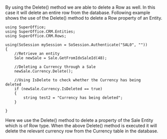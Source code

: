 <properties date="2016-05-11"
SortOrder="25"
/>

 

By using the Delete() method we are able to delete a Row as well. In this case it will delete an entire row from the database. Following example shows the use of the Delete() method to delete a Row property of an Entity.

```
using SuperOffice;
using SuperOffice.CRM.Entities;
using SuperOffice.CRM.Rows;
 
using(SoSession mySession = SoSession.Authenticate("SAL0", ""))
{
    //Retrieve an entity
    Sale newSale = Sale.GetFromIdxSaleId(48);
 
    //Deleting a Currency through a Sale
    newSale.Currency.Delete();
 
    //Using IsDelete to check whether the Currency has being    
deleted
    if (newSale.Currency.IsDeleted == true)
    {
        string test2 = "Currency has being deleted";
    }
 
}
```

 

Here we use the Delete() method to delete a property of the Sale Entity which is of Row type. When the above Delete() method is executed it will delete the relevant currency row from the Currency table in the database.

 

 

          

 

 
